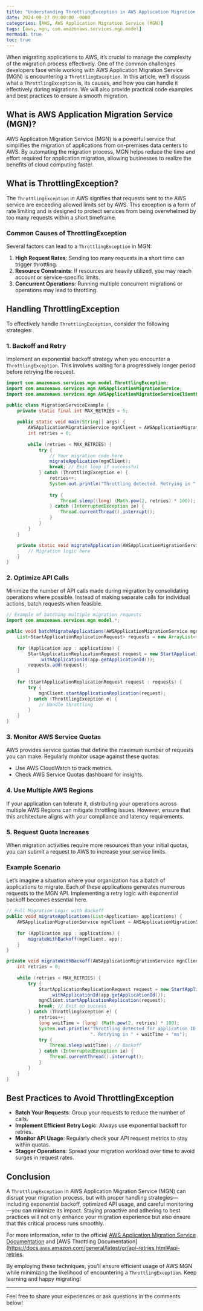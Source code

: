 ```yaml
---
title: "Understanding ThrottlingException in AWS Application Migration Service (MGN)"
date: 2024-08-27 09:00:00 -0000
categories: [AWS, AWS Application Migration Service (MGN)]
tags: [aws, mgn, com.amazonaws.services.mgn.model]
mermaid: true
toc: true
---
```



When migrating applications to AWS, it’s crucial to manage the complexity of the migration process effectively. One of the common challenges developers face while working with AWS Application Migration Service (MGN) is encountering a `ThrottlingException`. In this article, we’ll discuss what a `ThrottlingException` is, its causes, and how you can handle it effectively during migrations. We will also provide practical code examples and best practices to ensure a smooth migration.

## What is AWS Application Migration Service (MGN)?

AWS Application Migration Service (MGN) is a powerful service that simplifies the migration of applications from on-premises data centers to AWS. By automating the migration process, MGN helps reduce the time and effort required for application migration, allowing businesses to realize the benefits of cloud computing faster.

## What is ThrottlingException?

The `ThrottlingException` in AWS signifies that requests sent to the AWS service are exceeding allowed limits set by AWS. This exception is a form of rate limiting and is designed to protect services from being overwhelmed by too many requests within a short timeframe.

### Common Causes of ThrottlingException

Several factors can lead to a `ThrottlingException` in MGN:

1. **High Request Rates**: Sending too many requests in a short time can trigger throttling.
2. **Resource Constraints**: If resources are heavily utilized, you may reach account or service-specific limits.
3. **Concurrent Operations**: Running multiple concurrent migrations or operations may lead to throttling.

## Handling ThrottlingException

To effectively handle `ThrottlingException`, consider the following strategies:

### 1. Backoff and Retry

Implement an exponential backoff strategy when you encounter a `ThrottlingException`. This involves waiting for a progressively longer period before retrying the request.

```java
import com.amazonaws.services.mgn.model.ThrottlingException;
import com.amazonaws.services.mgn.AWSApplicationMigrationService;
import com.amazonaws.services.mgn.AWSApplicationMigrationServiceClientBuilder;

public class MigrationServiceExample {
    private static final int MAX_RETRIES = 5;
    
    public static void main(String[] args) {
        AWSApplicationMigrationService mgnClient = AWSApplicationMigrationServiceClientBuilder.defaultClient();
        int retries = 0;
        
        while (retries < MAX_RETRIES) {
            try {
                // Your migration code here
                migrateApplication(mgnClient);
                break; // Exit loop if successful
            } catch (ThrottlingException e) {
                retries++;
                System.out.println("Throttling detected. Retrying in " + (Math.pow(2, retries) * 100) + "ms");
                
                try {
                    Thread.sleep((long) (Math.pow(2, retries) * 100));
                } catch (InterruptedException ie) {
                    Thread.currentThread().interrupt();
                }
            }
        }
    }

    private static void migrateApplication(AWSApplicationMigrationService mgnClient) {
        // Migration logic here
    }
}
```

### 2. Optimize API Calls

Minimize the number of API calls made during migration by consolidating operations where possible. Instead of making separate calls for individual actions, batch requests when feasible.

```java
// Example of batching multiple migration requests
import com.amazonaws.services.mgn.model.*;

public void batchMigrateApplications(AWSApplicationMigrationService mgnClient, List<Application> applications) {
    List<StartApplicationReplicationRequest> requests = new ArrayList<>();
    
    for (Application app : applications) {
        StartApplicationReplicationRequest request = new StartApplicationReplicationRequest()
            .withApplicationId(app.getApplicationId());
        requests.add(request);
    }
    
    for (StartApplicationReplicationRequest request : requests) {
        try {
            mgnClient.startApplicationReplication(request);
        } catch (ThrottlingException e) {
            // Handle throttling
        }
    }
}
```

### 3. Monitor AWS Service Quotas

AWS provides service quotas that define the maximum number of requests you can make. Regularly monitor usage against these quotas:

- Use AWS CloudWatch to track metrics.
- Check AWS Service Quotas dashboard for insights.

### 4. Use Multiple AWS Regions

If your application can tolerate it, distributing your operations across multiple AWS Regions can mitigate throttling issues. However, ensure that this architecture aligns with your compliance and latency requirements.

### 5. Request Quota Increases

When migration activities require more resources than your initial quotas, you can submit a request to AWS to increase your service limits.

### Example Scenario

Let’s imagine a situation where your organization has a batch of applications to migrate. Each of these applications generates numerous requests to the MGN API. Implementing a retry logic with exponential backoff becomes essential here.

```java
// Full Migration Logic with Backoff
public void migrateApplications(List<Application> applications) {
    AWSApplicationMigrationService mgnClient = AWSApplicationMigrationServiceClientBuilder.defaultClient();
    
    for (Application app : applications) {
        migrateWithBackoff(mgnClient, app);
    }
}

private void migrateWithBackoff(AWSApplicationMigrationService mgnClient, Application app) {
    int retries = 0;
    
    while (retries < MAX_RETRIES) {
        try {
            StartApplicationReplicationRequest request = new StartApplicationReplicationRequest()
                .withApplicationId(app.getApplicationId());
            mgnClient.startApplicationReplication(request);
            break; // Exit on success
        } catch (ThrottlingException e) {
            retries++;
            long waitTime = (long) (Math.pow(2, retries) * 100);
            System.out.println("Throttling detected for application ID " + app.getApplicationId() + 
                               ". Retrying in " + waitTime + "ms");
            try {
                Thread.sleep(waitTime); // Backoff
            } catch (InterruptedException ie) {
                Thread.currentThread().interrupt();
            }
        }
    }
}
```

## Best Practices to Avoid ThrottlingException

- **Batch Your Requests**: Group your requests to reduce the number of calls.
- **Implement Efficient Retry Logic**: Always use exponential backoff for retries.
- **Monitor API Usage**: Regularly check your API request metrics to stay within quotas.
- **Stagger Operations**: Spread your migration workload over time to avoid surges in request rates.

## Conclusion

A `ThrottlingException` in AWS Application Migration Service (MGN) can disrupt your migration process, but with proper handling strategies—including exponential backoff, optimized API usage, and careful monitoring—you can minimize its impact. Staying proactive and adhering to best practices will not only enhance your migration experience but also ensure that this critical process runs smoothly.

For more information, refer to the official [AWS Application Migration Service Documentation](https://docs.aws.amazon.com/mgn/latest/userguide/what-is-mgn.html) and [AWS Throttling Documentation](https://docs.aws.amazon.com/general/latest/gr/api-retries.html#api-retries.

By employing these techniques, you'll ensure efficient usage of AWS MGN while minimizing the likelihood of encountering a `ThrottlingException`. Keep learning and happy migrating!

--- 

Feel free to share your experiences or ask questions in the comments below!